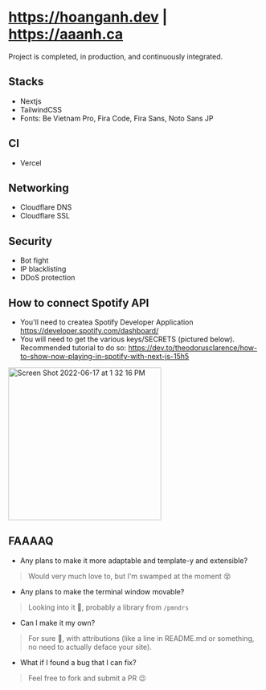 # <https://hoanganh.dev> | <https://aaanh.ca>

Project is completed, in production, and continuously integrated.

## Stacks

-   Nextjs
-   TailwindCSS
-   Fonts: Be Vietnam Pro, Fira Code, Fira Sans,  Noto Sans JP

## CI

-   Vercel

## Networking

-   Cloudflare DNS
-   Cloudflare SSL

## Security

-   Bot fight
-   IP blacklisting
-   DDoS protection

## How to connect Spotify API

- You'll need to createa Spotify Developer Application <https://developer.spotify.com/dashboard/>
- You will need to get the various keys/SECRETS (pictured below). Recommended tutorial to do so: <https://dev.to/theodorusclarence/how-to-show-now-playing-in-spotify-with-next-js-15h5>

<img width="304" alt="Screen Shot 2022-06-17 at 1 32 16 PM" src="https://user-images.githubusercontent.com/37283437/174349215-4c23ba9e-8dde-46c6-a079-b30fa4434f88.png">

## FAAAAQ

- Any plans to make it more adaptable and template-y and extensible?
> Would very much love to, but I'm swamped at the moment 😵

- Any plans to make the terminal window movable?
> Looking into it 🤔, probably a library from `/pmndrs`

- Can I make it my own?
> For sure 🎉, with attributions (like a line in README.md or something, no need to actually deface your site).

- What if I found a bug that I can fix?
> Feel free to fork and submit a PR 😉
